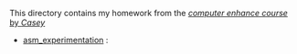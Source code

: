 This directory contains my homework from the [_computer enhance course_ by _Casey_](https://www.computerenhance.com/s/programming-courses)

- [asm_experimentation](asm_experimentation) :
